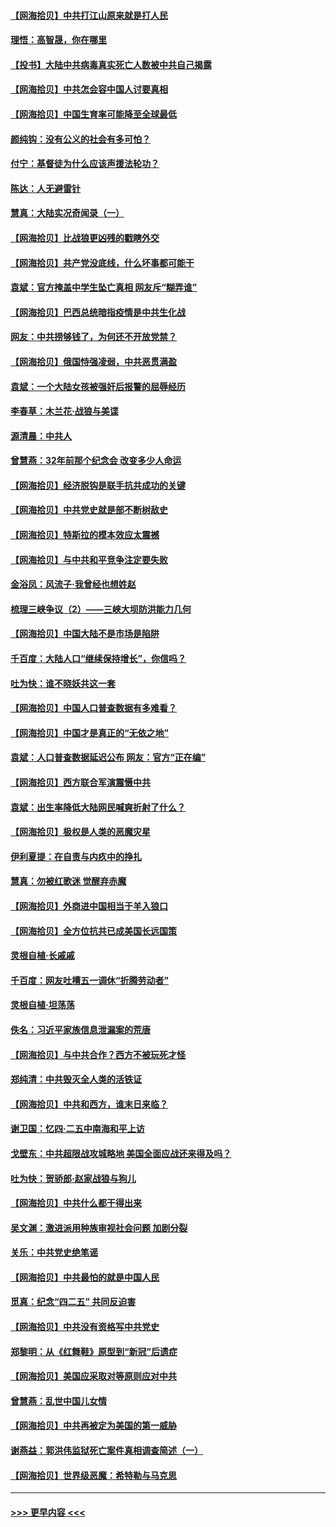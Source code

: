 #### [【网海拾贝】中共打江山原来就是打人民](../pages/nsc993/n12954345.md?t=05171702) 
#### [理悟：高智晟，你在哪里](../pages/nsc993/n12953115.md?t=05171702) 
#### [【投书】大陆中共病毒真实死亡人数被中共自己揭露](../pages/nsc993/n12953050.md?t=05171702) 
#### [【网海拾贝】中共怎会容中国人讨要真相](../pages/nsc993/n12952161.md?t=05171702) 
#### [【网海拾贝】中国生育率可能降至全球最低](../pages/nsc993/n12948793.md?t=05171702) 
#### [颜纯钩：没有公义的社会有多可怕？](../pages/nsc993/n12947626.md?t=05171702) 
#### [付宁：基督徒为什么应该声援法轮功？](../pages/nsc993/n12947233.md?t=05171702) 
#### [陈达：人无避雷针](../pages/nsc993/n12947098.md?t=05171702) 
#### [慧真：大陆实况奇闻录（一）](../pages/nsc993/n12945811.md?t=05171702) 
#### [【网海拾贝】比战狼更凶残的戳瞎外交](../pages/nsc993/n12945717.md?t=05171702) 
#### [【网海拾贝】共产党没底线，什么坏事都可能干](../pages/nsc993/n12942090.md?t=05171702) 
#### [袁斌：官方掩盖中学生坠亡真相 网友斥“糊弄谁”](../pages/nsc993/n12942029.md?t=05171702) 
#### [【网海拾贝】巴西总统暗指疫情是中共生化战](../pages/nsc993/n12938999.md?t=05171702) 
#### [网友：中共捞够钱了，为何还不开放党禁？](../pages/nsc993/n12938952.md?t=05171702) 
#### [【网海拾贝】俄国恃强凌弱，中共恶贯满盈](../pages/nsc993/n12936626.md?t=05171702) 
#### [袁斌：一个大陆女孩被强奸后报警的屈辱经历](../pages/nsc993/n12936547.md?t=05171702) 
#### [李春草：木兰花·战狼与美谍](../pages/nsc993/n12935995.md?t=05171702) 
#### [源清晨：中共人](../pages/nsc993/n12935589.md?t=05171702) 
#### [曾慧燕：32年前那个纪念会 改变多少人命运](../pages/nsc993/n12934233.md?t=05171702) 
#### [【网海拾贝】经济脱钩是联手抗共成功的关键](../pages/nsc993/n12934176.md?t=05171702) 
#### [【网海拾贝】中共党史就是部不断树敌史](../pages/nsc993/n12932844.md?t=05171702) 
#### [【网海拾贝】特斯拉的模本效应太震撼](../pages/nsc993/n12925626.md?t=05171702) 
#### [【网海拾贝】与中共和平竞争注定要失败](../pages/nsc993/n12923326.md?t=05171702) 
#### [金浴凤：风流子‧我曾经也想姓赵](../pages/nsc993/n12920911.md?t=05171702) 
#### [梳理三峡争议（2）——三峡大坝防洪能力几何](../pages/nsc993/n12920173.md?t=05171702) 
#### [【网海拾贝】中国大陆不是市场是陷阱](../pages/nsc993/n12920143.md?t=05171702) 
#### [千百度：大陆人口“继续保持增长”，你信吗？](../pages/nsc993/n12918946.md?t=05171702) 
#### [吐为快：谁不晓妖共这一套](../pages/nsc993/n12918941.md?t=05171702) 
#### [【网海拾贝】中国人口普查数据有多难看？](../pages/nsc993/n12917822.md?t=05171702) 
#### [【网海拾贝】中国才是真正的“无依之地”](../pages/nsc993/n12915845.md?t=05171702) 
#### [袁斌：人口普查数据延迟公布 网友：官方“正在编”](../pages/nsc993/n12915748.md?t=05171702) 
#### [【网海拾贝】西方联合军演震慑中共](../pages/nsc993/n12913466.md?t=05171702) 
#### [袁斌：出生率降低大陆网民喊爽折射了什么？](../pages/nsc993/n12913365.md?t=05171702) 
#### [【网海拾贝】极权是人类的恶魔灾星](../pages/nsc993/n12910697.md?t=05171702) 
#### [伊利夏提：在自责与内疚中的挣扎](../pages/nsc993/n12910493.md?t=05171702) 
#### [慧真：勿被红歌迷 觉醒弃赤魔](../pages/nsc993/n12910485.md?t=05171702) 
#### [【网海拾贝】外商进中国相当于羊入狼口](../pages/nsc993/n12908274.md?t=05171702) 
#### [【网海拾贝】全方位抗共已成美国长远国策](../pages/nsc993/n12906878.md?t=05171702) 
#### [灵根自植‧长戚戚](../pages/nsc993/n12905585.md?t=05171702) 
#### [千百度：网友吐槽五一调休“折腾劳动者”](../pages/nsc993/n12905934.md?t=05171702) 
#### [灵根自植‧坦荡荡](../pages/nsc993/n12905562.md?t=05171702) 
#### [佚名：习近平家族信息泄漏案的荒唐](../pages/nsc993/n12904705.md?t=05171702) 
#### [【网海拾贝】与中共合作？西方不被玩死才怪](../pages/nsc993/n12903873.md?t=05171702) 
#### [郑纯清：中共毁灭全人类的活铁证](../pages/nsc993/n12903785.md?t=05171702) 
#### [【网海拾贝】中共和西方，谁末日来临？](../pages/nsc993/n12903482.md?t=05171702) 
#### [谢卫国：忆四‧二五中南海和平上访](../pages/nsc993/n12902192.md?t=05171702) 
#### [戈壁东：中共超限战攻城略地 美国全面应战还来得及吗？](../pages/nsc993/n12902297.md?t=05171702) 
#### [吐为快：贺骄郎‧赵家战狼与狗儿](../pages/nsc993/n12902280.md?t=05171702) 
#### [【网海拾贝】中共什么都干得出来](../pages/nsc993/n12897500.md?t=05171702) 
#### [吴文渊：激进派用种族审视社会问题 加剧分裂](../pages/nsc993/n12893881.md?t=05171702) 
#### [关乐：中共党史绝笔谣](../pages/nsc993/n12897270.md?t=05171702) 
#### [【网海拾贝】中共最怕的就是中国人民](../pages/nsc993/n12894705.md?t=05171702) 
#### [觅真：纪念“四二五” 共同反迫害](../pages/nsc993/n12894553.md?t=05171702) 
#### [【网海拾贝】中共没有资格写中共党史](../pages/nsc993/n12892231.md?t=05171702) 
#### [郑黎明：从《红舞鞋》原型到“新冠”后遗症](../pages/nsc993/n12890469.md?t=05171702) 
#### [【网海拾贝】美国应采取对等原则应对中共](../pages/nsc993/n12889176.md?t=05171702) 
#### [曾慧燕：乱世中国儿女情](../pages/nsc993/n12887931.md?t=05171702) 
#### [【网海拾贝】中共再被定为美国的第一威胁](../pages/nsc993/n12887580.md?t=05171702) 
#### [谢燕益：郭洪伟监狱死亡案件真相调查简述（一）](../pages/nsc993/n12885648.md?t=05171702) 
#### [【网海拾贝】世界级恶魔：希特勒与马克思](../pages/nsc993/n12884062.md?t=05171702) 

----
#### [ >>> 更早内容 <<< ](../indexes/nsc993-earlier.md)
